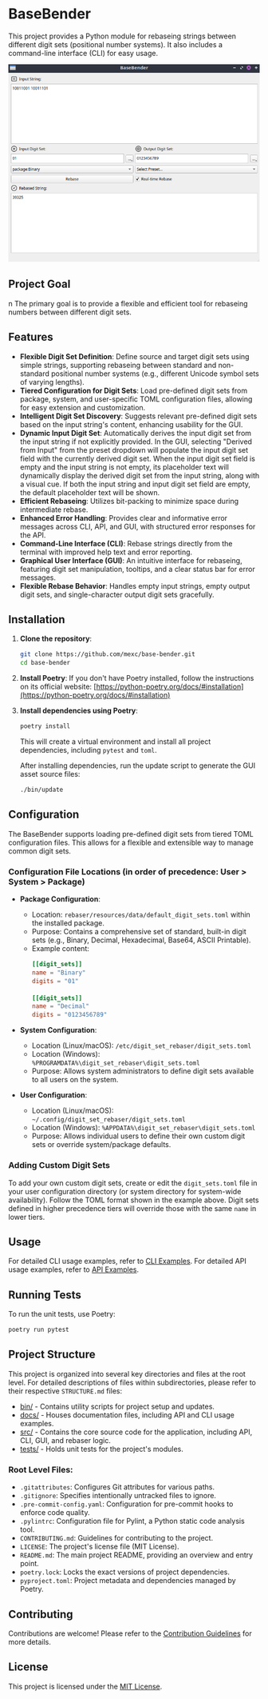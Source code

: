 # BaseBender

This project provides a Python module for rebaseing strings between different digit sets (positional number systems). It also includes a command-line interface (CLI) for easy usage.

![Screenshot of the GUI. Shows example conversion](./docs/gui-main.png)

## Project Goal
n
The primary goal is to provide a flexible and efficient tool for rebaseing numbers between different digit sets.

## Features

*   **Flexible Digit Set Definition**: Define source and target digit sets using simple strings, supporting rebaseing between standard and non-standard positional number systems (e.g., different Unicode symbol sets of varying lengths).
*   **Tiered Configuration for Digit Sets**: Load pre-defined digit sets from package, system, and user-specific TOML configuration files, allowing for easy extension and customization.
*   **Intelligent Digit Set Discovery**: Suggests relevant pre-defined digit sets based on the input string's content, enhancing usability for the GUI.
*   **Dynamic Input Digit Set**: Automatically derives the input digit set from the input string if not explicitly provided. In the GUI, selecting "Derived from Input" from the preset dropdown will populate the input digit set field with the currently derived digit set. When the input digit set field is empty and the input string is not empty, its placeholder text will dynamically display the derived digit set from the input string, along with a visual cue. If both the input string and input digit set field are empty, the default placeholder text will be shown.
*   **Efficient Rebaseing**: Utilizes bit-packing to minimize space during intermediate rebase.
*   **Enhanced Error Handling**: Provides clear and informative error messages across CLI, API, and GUI, with structured error responses for the API.
*   **Command-Line Interface (CLI)**: Rebase strings directly from the terminal with improved help text and error reporting.
*   **Graphical User Interface (GUI)**: An intuitive interface for rebaseing, featuring digit set manipulation, tooltips, and a clear status bar for error messages.
*   **Flexible Rebase Behavior**: Handles empty input strings, empty output digit sets, and single-character output digit sets gracefully.

## Installation

1.  **Clone the repository**:
    ```bash
    git clone https://github.com/mexc/base-bender.git
    cd base-bender
    ```

2.  **Install Poetry**:
    If you don't have Poetry installed, follow the instructions on its official website: [https://python-poetry.org/docs/#installation](https://python-poetry.org/docs/#installation)

3.  **Install dependencies using Poetry**:
    ```bash
    poetry install
    ```
    This will create a virtual environment and install all project dependencies, including `pytest` and `toml`.

    After installing dependencies, run the update script to generate the GUI asset source files:

    ```bash
    ./bin/update
    ```

## Configuration

The BaseBender supports loading pre-defined digit sets from tiered TOML configuration files. This allows for a flexible and extensible way to manage common digit sets.

### Configuration File Locations (in order of precedence: User > System > Package)

*   **Package Configuration**:
    *   Location: `rebaser/resources/data/default_digit_sets.toml` within the installed package.
    *   Purpose: Contains a comprehensive set of standard, built-in digit sets (e.g., Binary, Decimal, Hexadecimal, Base64, ASCII Printable).
    *   Example content:
        ```toml
        [[digit_sets]]
        name = "Binary"
        digits = "01"

        [[digit_sets]]
        name = "Decimal"
        digits = "0123456789"
        ```

*   **System Configuration**:
    *   Location (Linux/macOS): `/etc/digit_set_rebaser/digit_sets.toml`
    *   Location (Windows): `%PROGRAMDATA%\digit_set_rebaser\digit_sets.toml`
    *   Purpose: Allows system administrators to define digit sets available to all users on the system.

*   **User Configuration**:
    *   Location (Linux/macOS): `~/.config/digit_set_rebaser/digit_sets.toml`
    *   Location (Windows): `%APPDATA%\digit_set_rebaser\digit_sets.toml`
    *   Purpose: Allows individual users to define their own custom digit sets or override system/package defaults.

### Adding Custom Digit Sets

To add your own custom digit sets, create or edit the `digit_sets.toml` file in your user configuration directory (or system directory for system-wide availability). Follow the TOML format shown in the example above. Digit sets defined in higher precedence tiers will override those with the same `name` in lower tiers.

## Usage

For detailed CLI usage examples, refer to [CLI Examples](docs/cli_examples.md).
For detailed API usage examples, refer to [API Examples](docs/api_examples.md).

## Running Tests

To run the unit tests, use Poetry:

```bash
poetry run pytest
```

## Project Structure

This project is organized into several key directories and files at the root level. For detailed descriptions of files within subdirectories, please refer to their respective `STRUCTURE.md` files:

*   [bin/](bin/STRUCTURE.md) - Contains utility scripts for project setup and updates.
*   [docs/](docs/STRUCTURE.md) - Houses documentation files, including API and CLI usage examples.
*   [src/](src/STRUCTURE.md) - Contains the core source code for the application, including API, CLI, GUI, and rebaser logic.
*   [tests/](tests/STRUCTURE.md) - Holds unit tests for the project's modules.

### Root Level Files:

*   `.gitattributes`: Configures Git attributes for various paths.
*   `.gitignore`: Specifies intentionally untracked files to ignore.
*   `.pre-commit-config.yaml`: Configuration for pre-commit hooks to enforce code quality.
*   `.pylintrc`: Configuration file for Pylint, a Python static code analysis tool.
*   `CONTRIBUTING.md`: Guidelines for contributing to the project.
*   `LICENSE`: The project's license file (MIT License).
*   `README.md`: The main project README, providing an overview and entry point.
*   `poetry.lock`: Locks the exact versions of project dependencies.
*   `pyproject.toml`: Project metadata and dependencies managed by Poetry.

## Contributing

Contributions are welcome! Please refer to the [Contribution Guidelines](CONTRIBUTING.md) for more details.

## License

This project is licensed under the [MIT License](LICENSE).
